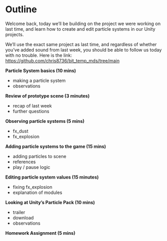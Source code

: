 # Outline

Welcome back, today we’ll be building on the project we were working on last time, and learn how to create and edit particle systems in our Unity projects.

We’ll use the exact same project as last time, and regardless of whether you’ve added sound from last week, you should be able to follow us today with no trouble. Here is the link: https://github.com/chris8736/bit_temp_mds/tree/main 

**Particle System basics (10 mins)**

- making a particle system
- observations
	
**Review of prototype scene (3 minutes)**

- recap of last week
- further questions

**Observing particle systems (5 mins)**

- fx_dust
- fx_explosion

**Adding particle systems to the game (15 mins)**

- adding particles to scene
- references
- play / pause logic

**Editing particle system values (15 minutes)**

- fixing fx_explosion
- explanation of modules

**Looking at Unity’s Particle Pack (10 mins)**

- trailer
- download
- observations

**Homework Assignment (5 mins)**
